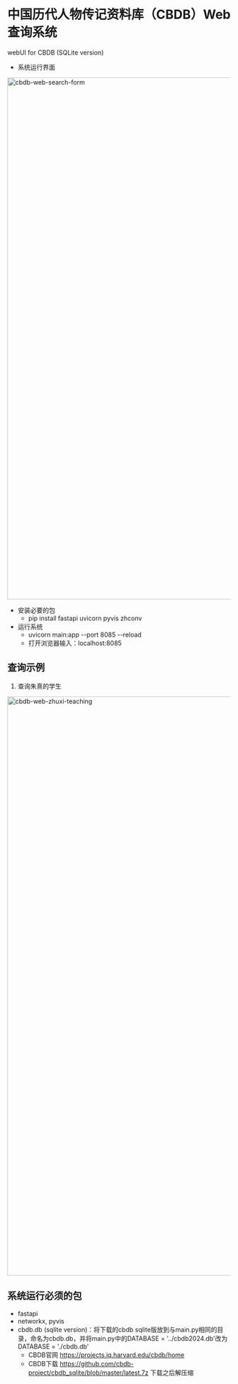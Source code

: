 # 中国历代人物传记资料库（CBDB）Web查询系统
webUI for CBDB (SQLite version)

- 系统运行界面

<img width="1175" alt="cbdb-web-search-form" src="https://github.com/user-attachments/assets/1ee25bf0-0520-4214-9932-8a67a82742f6" />

- 安装必要的包
  - pip install fastapi uvicorn pyvis zhconv
- 运行系统
  - uvicorn main:app --port 8085 --reload
  - 打开浏览器输入：localhost:8085

## 查询示例
1. 查询朱熹的学生
<img width="1304" alt="cbdb-web-zhuxi-teaching" src="https://github.com/user-attachments/assets/b0caa743-7d28-4af0-af2b-ec1bd7e0dc2d" />

## 系统运行必须的包
- fastapi
- networkx, pyvis
- cbdb.db (sqlite version)：将下载的cbdb sqlite版放到与main.py相同的目录，命名为cbdb.db，并将main.py中的DATABASE = '../cbdb2024.db'改为DATABASE = './cbdb.db'
    - CBDB官网 https://projects.iq.harvard.edu/cbdb/home
    - CBDB下载 https://github.com/cbdb-project/cbdb_sqlite/blob/master/latest.7z 下载之后解压缩
